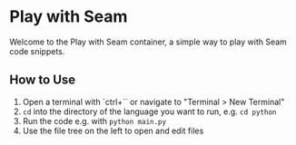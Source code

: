 # Play with Seam

Welcome to the Play with Seam container, a simple way to play with Seam code snippets.

## How to Use

1. Open a terminal with `ctrl+\`` or navigate to "Terminal > New Terminal"
2. `cd` into the directory of the language you want to run, e.g. `cd python`
3. Run the code e.g. with `python main.py`
4. Use the file tree on the left to open and edit files
